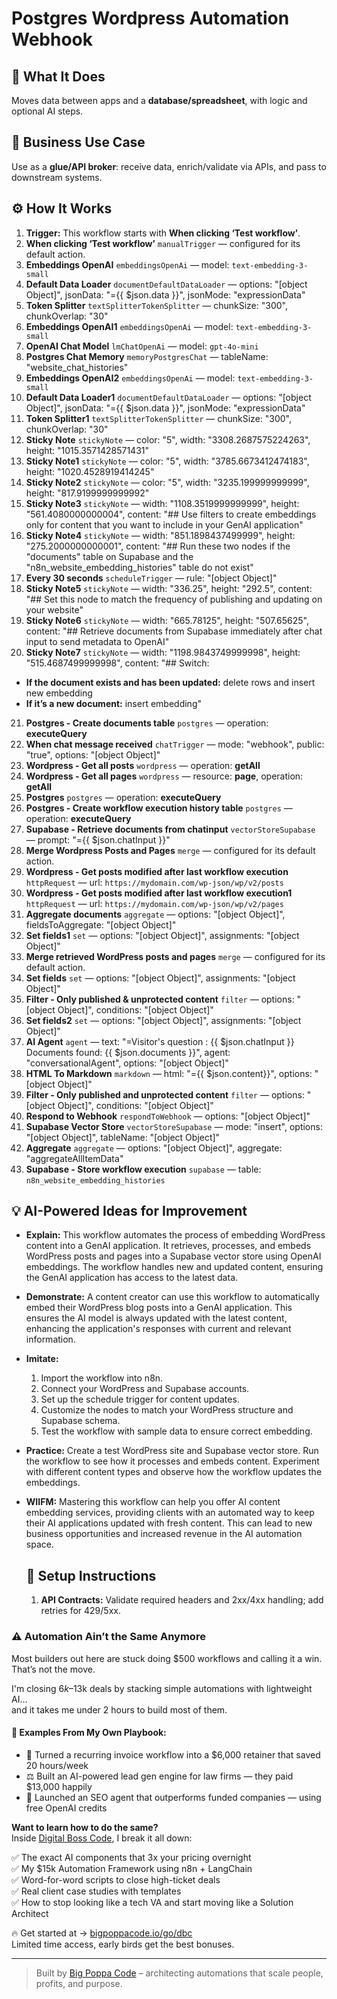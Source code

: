# Postgres Wordpress Automation Webhook
  ## 🚀 What It Does
  Moves data between apps and a **database/spreadsheet**, with logic and optional AI steps.
  
  ## 💼 Business Use Case
  Use as a **glue/API broker**: receive data, enrich/validate via APIs, and pass to downstream systems.
  
  ## ⚙️ How It Works
  1. **Trigger:** This workflow starts with **When clicking ‘Test workflow’**.
  2. **When clicking ‘Test workflow’** `manualTrigger` — configured for its default action.
3. **Embeddings OpenAI** `embeddingsOpenAi` — model: `text-embedding-3-small`
4. **Default Data Loader** `documentDefaultDataLoader` — options: "[object Object]", jsonData: "={{ $json.data }}", jsonMode: "expressionData"
5. **Token Splitter** `textSplitterTokenSplitter` — chunkSize: "300", chunkOverlap: "30"
6. **Embeddings OpenAI1** `embeddingsOpenAi` — model: `text-embedding-3-small`
7. **OpenAI Chat Model** `lmChatOpenAi` — model: `gpt-4o-mini`
8. **Postgres Chat Memory** `memoryPostgresChat` — tableName: "website_chat_histories"
9. **Embeddings OpenAI2** `embeddingsOpenAi` — model: `text-embedding-3-small`
10. **Default Data Loader1** `documentDefaultDataLoader` — options: "[object Object]", jsonData: "={{ $json.data }}", jsonMode: "expressionData"
11. **Token Splitter1** `textSplitterTokenSplitter` — chunkSize: "300", chunkOverlap: "30"
12. **Sticky Note** `stickyNote` — color: "5", width: "3308.2687575224263", height: "1015.3571428571431"
13. **Sticky Note1** `stickyNote` — color: "5", width: "3785.6673412474183", height: "1020.4528919414245"
14. **Sticky Note2** `stickyNote` — color: "5", width: "3235.199999999999", height: "817.9199999999992"
15. **Sticky Note3** `stickyNote` — width: "1108.3519999999999", height: "561.4080000000004", content: "## Use filters to create embeddings only for content that you want to include in your GenAI application"
16. **Sticky Note4** `stickyNote` — width: "851.1898437499999", height: "275.2000000000001", content: "## Run these two nodes if the "documents" table on Supabase and the "n8n_website_embedding_histories" table do not exist"
17. **Every 30 seconds** `scheduleTrigger` — rule: "[object Object]"
18. **Sticky Note5** `stickyNote` — width: "336.25", height: "292.5", content: "## Set this node to match the frequency of publishing and updating on your website"
19. **Sticky Note6** `stickyNote` — width: "665.78125", height: "507.65625", content: "## Retrieve documents from Supabase immediately after chat input to send metadata to OpenAI"
20. **Sticky Note7** `stickyNote` — width: "1198.9843749999998", height: "515.4687499999998", content: "## Switch:
- **If the document exists and has been updated:** delete rows and insert new embedding
- **If it’s a new document:** insert embedding"
21. **Postgres - Create documents table** `postgres` — operation: **executeQuery**
22. **When chat message received** `chatTrigger` — mode: "webhook", public: "true", options: "[object Object]"
23. **Wordpress - Get all posts** `wordpress` — operation: **getAll**
24. **Wordpress - Get all pages** `wordpress` — resource: **page**, operation: **getAll**
25. **Postgres** `postgres` — operation: **executeQuery**
26. **Postgres - Create workflow execution history table** `postgres` — operation: **executeQuery**
27. **Supabase - Retrieve documents from chatinput** `vectorStoreSupabase` — prompt: "={{ $json.chatInput }}"
28. **Merge Wordpress Posts and Pages** `merge` — configured for its default action.
29. **Wordpress - Get posts modified after last workflow execution** `httpRequest` — url: `https://mydomain.com/wp-json/wp/v2/posts`
30. **Wordpress - Get posts modified after last workflow execution1** `httpRequest` — url: `https://mydomain.com/wp-json/wp/v2/pages`
31. **Aggregate documents** `aggregate` — options: "[object Object]", fieldsToAggregate: "[object Object]"
32. **Set fields1** `set` — options: "[object Object]", assignments: "[object Object]"
33. **Merge retrieved WordPress posts and pages** `merge` — configured for its default action.
34. **Set fields** `set` — options: "[object Object]", assignments: "[object Object]"
35. **Filter - Only published & unprotected content** `filter` — options: "[object Object]", conditions: "[object Object]"
36. **Set fields2** `set` — options: "[object Object]", assignments: "[object Object]"
37. **AI Agent** `agent` — text: "=Visitor's question : {{ $json.chatInput }}
Documents found: {{ $json.documents }}", agent: "conversationalAgent", options: "[object Object]"
38. **HTML To Markdown** `markdown` — html: "={{ $json.content}}", options: "[object Object]"
39. **Filter - Only published and unprotected content** `filter` — options: "[object Object]", conditions: "[object Object]"
40. **Respond to Webhook** `respondToWebhook` — options: "[object Object]"
41. **Supabase Vector Store** `vectorStoreSupabase` — mode: "insert", options: "[object Object]", tableName: "[object Object]"
42. **Aggregate** `aggregate` — options: "[object Object]", aggregate: "aggregateAllItemData"
43. **Supabase - Store workflow execution** `supabase` — table: `n8n_website_embedding_histories`
  
  ## 💡 AI-Powered Ideas for Improvement
  - **Explain:** This workflow automates the process of embedding WordPress content into a GenAI application. It retrieves, processes, and embeds WordPress posts and pages into a Supabase vector store using OpenAI embeddings. The workflow handles new and updated content, ensuring the GenAI application has access to the latest data.

- **Demonstrate:** A content creator can use this workflow to automatically embed their WordPress blog posts into a GenAI application. This ensures the AI model is always updated with the latest content, enhancing the application's responses with current and relevant information.

- **Imitate:** 
  1. Import the workflow into n8n.
  2. Connect your WordPress and Supabase accounts.
  3. Set up the schedule trigger for content updates.
  4. Customize the nodes to match your WordPress structure and Supabase schema.
  5. Test the workflow with sample data to ensure correct embedding.

- **Practice:** Create a test WordPress site and Supabase vector store. Run the workflow to see how it processes and embeds content. Experiment with different content types and observe how the workflow updates the embeddings.

- **WIIFM:** Mastering this workflow can help you offer AI content embedding services, providing clients with an automated way to keep their AI applications updated with fresh content. This can lead to new business opportunities and increased revenue in the AI automation space.
  
  ## 🔧 Setup Instructions
  1. **API Contracts:** Validate required headers and 2xx/4xx handling; add retries for 429/5xx.
  
### ⚠️ Automation Ain’t the Same Anymore

Most builders out here are stuck doing $500 workflows and calling it a win.  
That’s not the move.  

I'm closing $6k–$13k deals by stacking simple automations with lightweight AI...  
and it takes me under 2 hours to build most of them.

#### 🧠 Examples From My Own Playbook:
- 🔁 Turned a recurring invoice workflow into a $6,000 retainer that saved 20 hours/week  
- ⚖️ Built an AI-powered lead gen engine for law firms — they paid $13,000 happily  
- 🚀 Launched an SEO agent that outperforms funded companies — using free OpenAI credits  

**Want to learn how to do the same?**  
Inside [Digital Boss Code](https://bigpoppacode.io/go/dbc), I break it all down:

✅ The exact AI components that 3x your pricing overnight  
✅ My $15k Automation Framework using n8n + LangChain  
✅ Word-for-word scripts to close high-ticket deals  
✅ Real client case studies with templates  
✅ How to stop looking like a tech VA and start moving like a Solution Architect  

🔥 Get started at → [bigpoppacode.io/go/dbc](https://bigpoppacode.io/go/dbc)  
Limited time access, early birds get the best bonuses.

---
> Built by [Big Poppa Code](https://bigpoppacode.io) – architecting automations that scale people, profits, and purpose.
  